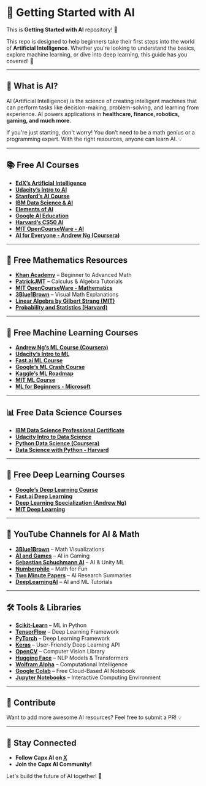 # 🚀 Getting Started with AI


This is **Getting Started with AI** repository! 🎉

This repo is designed to help beginners take their first steps into the world of **Artificial Intelligence**. Whether you're looking to understand the basics, explore machine learning, or dive into deep learning, this guide has you covered! 🚀

---

## 🤔 What is AI?
AI (Artificial Intelligence) is the science of creating intelligent machines that can perform tasks like decision-making, problem-solving, and learning from experience. AI powers applications in **healthcare, finance, robotics, gaming, and much more**.

If you're just starting, don't worry! You don’t need to be a math genius or a programming expert. With the right resources, anyone can learn AI. 💡


---

## 📚 Free AI Courses

- **[EdX’s Artificial Intelligence](https://www.edx.org/course/artificial-intelligence-ai)**
- **[Udacity’s Intro to AI](https://www.udacity.com/course/intro-to-artificial-intelligence--cs271)**
- **[Stanford’s AI Course](http://web.stanford.edu/class/cs221/)**
- **[IBM Data Science & AI](https://cognitiveclass.ai/)**
- **[Elements of AI](https://www.elementsofai.com/)**
- **[Google AI Education](https://ai.google/education/)**
- **[Harvard’s CS50 AI](https://www.edx.org/course/cs50s-introduction-to-artificial-intelligence-with-python)**
- **[MIT OpenCourseWare - AI](https://ocw.mit.edu/courses/electrical-engineering-and-computer-science/6-034-artificial-intelligence-fall-2010/)**
- **[AI for Everyone - Andrew Ng (Coursera)](https://www.coursera.org/learn/ai-for-everyone)**

---

## 🔢 Free Mathematics Resources

- **[Khan Academy](http://www.khanacademy.org/)** – Beginner to Advanced Math
- **[PatrickJMT](http://www.patrickjmt.com/)** – Calculus & Algebra Tutorials
- **[MIT OpenCourseWare - Mathematics](http://ocw.mit.edu/OcwWeb/web/courses/courses/index.htm#Mathematics)**
- **[3Blue1Brown](https://www.youtube.com/channel/UCYO_jab_esuFRV4b17AJtAw)** – Visual Math Explanations
- **[Linear Algebra by Gilbert Strang (MIT)](https://ocw.mit.edu/courses/mathematics/18-06-linear-algebra-spring-2010/)**
- **[Probability and Statistics (Harvard)](https://projects.iq.harvard.edu/stat110/home)**

---

## 🤖 Free Machine Learning Courses

- **[Andrew Ng’s ML Course (Coursera)](https://www.coursera.org/learn/machine-learning)**
- **[Udacity’s Intro to ML](https://www.udacity.com/course/intro-to-machine-learning--ud120)**
- **[Fast.ai ML Course](http://course18.fast.ai/ml)**
- **[Google’s ML Crash Course](https://developers.google.com/machine-learning/crash-course)**
- **[Kaggle’s ML Roadmap](https://www.kaggle.com/learn/overview)**
- **[MIT ML Course](https://ocw.mit.edu/courses/electrical-engineering-and-computer-science/6-867-machine-learning-fall-2006/)**
- **[ML for Beginners - Microsoft](https://github.com/microsoft/ML-For-Beginners)**

---

## 📊 Free Data Science Courses

- **[IBM Data Science Professional Certificate](https://www.coursera.org/professional-certificates/ibm-data-science)**
- **[Udacity Intro to Data Science](https://www.udacity.com/course/intro-to-data-science--ud359)**
- **[Python Data Science (Coursera)](https://www.coursera.org/learn/python-data-analysis)**
- **[Data Science with Python - Harvard](https://cs109.github.io/2015/)**

---

## 🧠 Free Deep Learning Courses

- **[Google’s Deep Learning Course](https://www.udacity.com/course/intro-to-tensorflow-for-deep-learning--ud187)**
- **[Fast.ai Deep Learning](https://course.fast.ai/)**
- **[Deep Learning Specialization (Andrew Ng)](https://www.coursera.org/specializations/deep-learning)**
- **[MIT Deep Learning](http://introtodeeplearning.com/)**

---

## 🎥 YouTube Channels for AI & Math

- **[3Blue1Brown](https://www.youtube.com/channel/UCYO_jab_esuFRV4b17AJtAw)** – Math Visualizations
- **[AI and Games](https://www.youtube.com/channel/UCov_51F0betb6hJ6Gumxg3Q)** – AI in Gaming
- **[Sebastian Schuchmann AI](https://www.youtube.com/c/SebastianSchuchmannAI)** – AI & Unity ML
- **[Numberphile](https://www.youtube.com/channel/UCoxcjq-8xIDTYp3uz647V5A)** – Math for Fun
- **[Two Minute Papers](https://www.youtube.com/user/keeroyz)** – AI Research Summaries
- **[DeepLearningAI](https://www.youtube.com/c/Deeplearningai)** – AI and ML Tutorials

---

## 🛠️ Tools & Libraries

- **[Scikit-Learn](https://scikit-learn.org/)** – ML in Python
- **[TensorFlow](https://www.tensorflow.org/)** – Deep Learning Framework
- **[PyTorch](https://pytorch.org/)** – Deep Learning Framework
- **[Keras](https://keras.io/)** – User-Friendly Deep Learning API
- **[OpenCV](https://opencv.org/)** – Computer Vision Library
- **[Hugging Face](https://huggingface.co/)** – NLP Models & Transformers
- **[Wolfram Alpha](http://www.wolframalpha.com/)** – Computational Intelligence
- **[Google Colab](https://colab.research.google.com/)** – Free Cloud-Based AI Notebook
- **[Jupyter Notebooks](https://jupyter.org/)** – Interactive Computing Environment

---

## 🔗 Contribute
Want to add more awesome AI resources? Feel free to submit a PR! 💡

---

## 🌟 Stay Connected

- **Follow Capx AI on [X](https://x.com/0xCapx)**
- **Join the Capx AI Community!**

Let's build the future of AI together! 🚀
